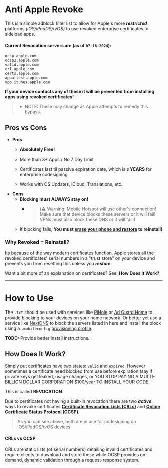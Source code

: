 # Anti Apple Revoke
This is a simple adblock filter list to allow for Apple's more ***restricted*** platforms *(iOS/iPadOS/tvOS)* to use revoked enterprise certificates to sideload apps.


#### Current Revocation servers are (as of `07-16-2024`):
```
ocsp.apple.com
ocsp2.apple.com
valid.apple.com
crl.apple.com
certs.apple.com
appattest.apple.com
vpp.itunes.apple.com
```
 **If your device contacts any of these it will be prevented from installing apps using revoked certificates!**
> - NOTE: These may change as Apple attempts to remedy this bypass. 
 
## Pros vs Cons
- **Pros**
  - **Absolutely Free!**
  - More than 3+ Apps / No 7 Day Limit
  - Certificates last til passive expiration date, which is **`3` YEARS** for enterprise codesigning
  
  - Works with OS Updates, iCloud, Translations, etc.
- **Cons**
  - **Blocking must ALWAYS stay on!**  
    - > (⚠️ Warning: Mobile Hotspot will use other's connection! Make sure that device blocks these servers or it will fail! VPNs must also block these DNS or it will fail!)
  - If blocking fails, **You must <u>erase your phone and restore</u> to reinstall!**
  

### Why Revoked = Reinstall?
 Its because of the way modern certificates function. Apple stores all the revoked certificates' serial numbers in a "trust store"  on your device and prevents you from resetting this unless you ***restore***.

Want a bit more of an explanation on certificates? See:  **How Does It Work?**

---

# How to Use 
The `.txt` should be used with services like [PiHole]() or [Ad Guard Home]() to provide blocking to your devices on your home network. Or better yet use a service like [NextDNS]() to block the servers listed in here and install the block using a `.mobileconfig` [provisioning profile](https://developer.apple.com/documentation/technotes/tn3125-inside-code-signing-provisioning-profiles). 

**TODO:** Provide better install instructions.


## How Does It Work?
Simply put certificates have two states: `valid` and `expired`. However sometimes a certificate need blocked from use before expiration (say if private keys get leaked, usage changes, or YOU STOP PAYING A MULTI-BILLION DOLLAR CORPORATION $100/year TO INSTALL YOUR CODE. 

This is called **REVOCATION**. 

Due to certificates not having a built-in revocation there are two ***active*** ways to revoke certificates [**Certificate Revocation Lists (CRLs)**](https://en.wikipedia.org/wiki/Certificate_revocation_list) and [**Online Certificate Status Protocol (OCSP)**](https://en.wikipedia.org/wiki/Online_Certificate_Status_Protocol).

> As you can see above, both are in use for codesigning on iOS/iPadOS/tvOS devices.

#### CRLs vs OCSP
CRLs are static lists (of serial numbers) detailing invalid certificates and require clients to download and store these while OCSP provides on-demand, dynamic validation through a request-response system.